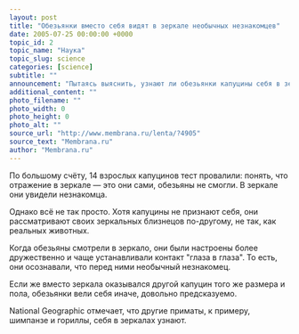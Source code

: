 ```yaml
---
layout: post
title: "Обезьянки вместо себя видят в зеркале необычных незнакомцев"
date: 2005-07-25 00:00:00 +0000
topic_id: 2
topic_name: "Наука"
topic_slug: science
categories: [science]
subtitle: ""
announcement: "Пытаясь выяснить, узнают ли обезьянки капуцины себя в зеркале, доктор Франс де Вааль (Frans B. M. de Waal) и его коллеги из университета Эмори (Emory University) получили довольно неожиданные результаты."
additional_content: ""
photo_filename: ""
photo_width: 0
photo_height: 0
photo_alt: ""
source_url: "http://www.membrana.ru/lenta/?4905"
source_text: "Membrana.ru"
author: "Membrana.ru"
---
```

По большому счёту, 14 взрослых капуцинов тест провалили: понять, что отражение в зеркале — это они сами, обезьяны не смогли. В зеркале они увидели незнакомца.

Однако всё не так просто. Хотя капуцины не признают себя, они рассматривают своих зеркальных близнецов по-другому, не так, как реальных животных.

Когда обезьяны смотрели в зеркало, они были настроены более дружественно и чаще устанавливали контакт "глаза в глаза". То есть, они осознавали, что перед ними необычный незнакомец.

Если же вместо зеркала оказывался другой капуцин того же размера и пола, обезьянки вели себя иначе, довольно предсказуемо.

National Geographic отмечает, что другие приматы, к примеру, шимпанзе и гориллы, себя в зеркалах узнают.
